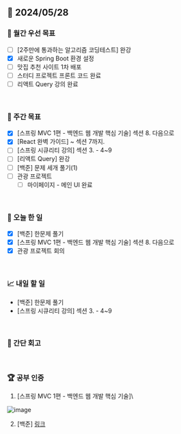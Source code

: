 ## 📅 2024/05/28

### 🚀 월간 우선 목표

- [ ] [2주만에 통과하는 알고리즘 코딩테스트] 완강
- [x] 새로운 Spring Boot 환경 설정
- [ ] 맛집 추천 사이트 1차 배포
- [ ] 스터디 프로젝트 프론트 코드 완료
- [ ] 리액트 Query 강의 완료

<br />

### 👏 주간 목표

- [x] [스프링 MVC 1편 - 백엔드 웹 개발 핵심 기술] 섹션 8. 다음으로
- [x] [React 완벽 가이드] ~ 섹션 7까지.
- [ ] [스프링 시큐리티 강의] 섹션 3. - 4~9
- [ ] [리액트 Query] 완강
- [ ] [백준] 문제 세개 풀기(1)
- [ ] 관광 프로젝트
  - [ ] 마이페이지 - 메인 UI 완료

<br />

### 💯 오늘 한 일

- [x] [백준] 한문제 풀기
- [x] [스프링 MVC 1편 - 백엔드 웹 개발 핵심 기술] 섹션 8. 다음으로
- [x] 관광 프로젝트 회의

<br />

### 📈 내일 할 일

- [백준] 한문제 풀기
- [스프링 시큐리티 강의] 섹션 3. - 4~9

<br />

### 🤔 간단 회고

<br />

### 🏆 공부 인증

1.  [스프링 MVC 1편 - 백엔드 웹 개발 핵심 기술]\

![image](https://github.com/suld2495/TIL/assets/42727909/8a551af9-79f1-42e3-b47f-e50689552715)

2.  [백준]
    [링크](https://github.com/suld2495/fridaycoffee/tree/main/%EB%B0%B1%EC%A4%80/Silver/2559.%E2%80%85%EC%88%98%EC%97%B4)
